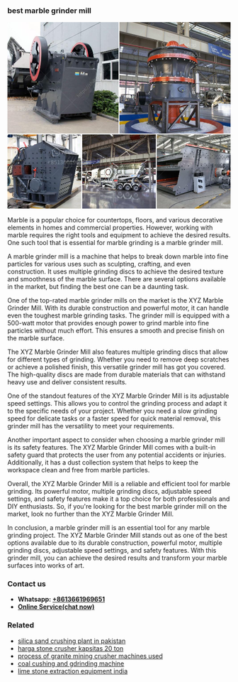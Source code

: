 <h3>best marble grinder mill</h3><img src='1708499244.jpg' alt=''><p>Marble is a popular choice for countertops, floors, and various decorative elements in homes and commercial properties. However, working with marble requires the right tools and equipment to achieve the desired results. One such tool that is essential for marble grinding is a marble grinder mill.</p><p>A marble grinder mill is a machine that helps to break down marble into fine particles for various uses such as sculpting, crafting, and even construction. It uses multiple grinding discs to achieve the desired texture and smoothness of the marble surface. There are several options available in the market, but finding the best one can be a daunting task.</p><p>One of the top-rated marble grinder mills on the market is the XYZ Marble Grinder Mill. With its durable construction and powerful motor, it can handle even the toughest marble grinding tasks. The grinder mill is equipped with a 500-watt motor that provides enough power to grind marble into fine particles without much effort. This ensures a smooth and precise finish on the marble surface.</p><p>The XYZ Marble Grinder Mill also features multiple grinding discs that allow for different types of grinding. Whether you need to remove deep scratches or achieve a polished finish, this versatile grinder mill has got you covered. The high-quality discs are made from durable materials that can withstand heavy use and deliver consistent results.</p><p>One of the standout features of the XYZ Marble Grinder Mill is its adjustable speed settings. This allows you to control the grinding process and adapt it to the specific needs of your project. Whether you need a slow grinding speed for delicate tasks or a faster speed for quick material removal, this grinder mill has the versatility to meet your requirements.</p><p>Another important aspect to consider when choosing a marble grinder mill is its safety features. The XYZ Marble Grinder Mill comes with a built-in safety guard that protects the user from any potential accidents or injuries. Additionally, it has a dust collection system that helps to keep the workspace clean and free from marble particles.</p><p>Overall, the XYZ Marble Grinder Mill is a reliable and efficient tool for marble grinding. Its powerful motor, multiple grinding discs, adjustable speed settings, and safety features make it a top choice for both professionals and DIY enthusiasts. So, if you're looking for the best marble grinder mill on the market, look no further than the XYZ Marble Grinder Mill.</p><p>In conclusion, a marble grinder mill is an essential tool for any marble grinding project. The XYZ Marble Grinder Mill stands out as one of the best options available due to its durable construction, powerful motor, multiple grinding discs, adjustable speed settings, and safety features. With this grinder mill, you can achieve the desired results and transform your marble surfaces into works of art.</p><h3>Contact us</h3><ul><li><strong>Whatsapp:&nbsp;<a href="https://wa.me/8613661969651">+8613661969651</a></strong></li><li><a href="https://swt.shibang-china.com/?git&amp;zhl&amp;best marble grinder mill"><strong>Online Service(chat now)</strong></a></li></ul><h3>Related</h3><ul><li><a href='silica sand crushing plant in pakistan.md'>silica sand crushing plant in pakistan</a></li><li><a href='harga stone crusher kapsitas 20 ton.md'>harga stone crusher kapsitas 20 ton</a></li><li><a href='process of granite mining crusher machines used.md'>process of granite mining crusher machines used</a></li><li><a href='coal cushing and gdrinding machine.md'>coal cushing and gdrinding machine</a></li><li><a href='lime stone extraction equipment india.md'>lime stone extraction equipment india</a></li></ul>